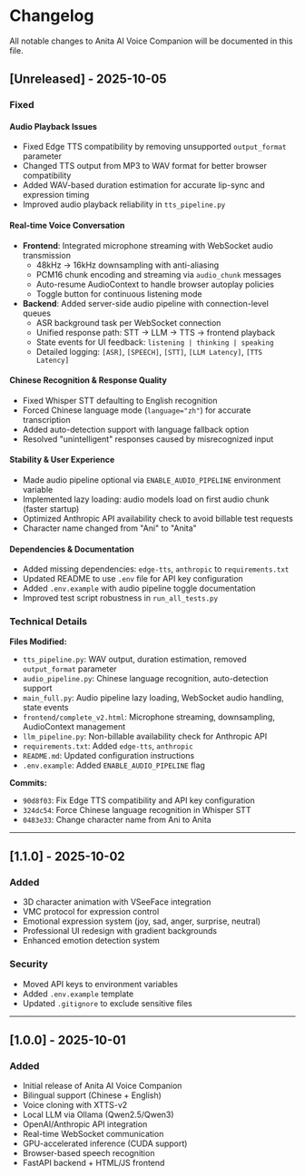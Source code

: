 # Changelog

All notable changes to Anita AI Voice Companion will be documented in this file.

## [Unreleased] - 2025-10-05

### Fixed

#### Audio Playback Issues
- Fixed Edge TTS compatibility by removing unsupported `output_format` parameter
- Changed TTS output from MP3 to WAV format for better browser compatibility
- Added WAV-based duration estimation for accurate lip-sync and expression timing
- Improved audio playback reliability in `tts_pipeline.py`

#### Real-time Voice Conversation
- **Frontend**: Integrated microphone streaming with WebSocket audio transmission
  - 48kHz → 16kHz downsampling with anti-aliasing
  - PCM16 chunk encoding and streaming via `audio_chunk` messages
  - Auto-resume AudioContext to handle browser autoplay policies
  - Toggle button for continuous listening mode
- **Backend**: Added server-side audio pipeline with connection-level queues
  - ASR background task per WebSocket connection
  - Unified response path: STT → LLM → TTS → frontend playback
  - State events for UI feedback: `listening | thinking | speaking`
  - Detailed logging: `[ASR]`, `[SPEECH]`, `[STT]`, `[LLM Latency]`, `[TTS Latency]`

#### Chinese Recognition & Response Quality
- Fixed Whisper STT defaulting to English recognition
- Forced Chinese language mode (`language="zh"`) for accurate transcription
- Added auto-detection support with language fallback option
- Resolved "unintelligent" responses caused by misrecognized input

#### Stability & User Experience
- Made audio pipeline optional via `ENABLE_AUDIO_PIPELINE` environment variable
- Implemented lazy loading: audio models load on first audio chunk (faster startup)
- Optimized Anthropic API availability check to avoid billable test requests
- Character name changed from "Ani" to "Anita"

#### Dependencies & Documentation
- Added missing dependencies: `edge-tts`, `anthropic` to `requirements.txt`
- Updated README to use `.env` file for API key configuration
- Added `.env.example` with audio pipeline toggle documentation
- Improved test script robustness in `run_all_tests.py`

### Technical Details

**Files Modified:**
- `tts_pipeline.py`: WAV output, duration estimation, removed `output_format` parameter
- `audio_pipeline.py`: Chinese language recognition, auto-detection support
- `main_full.py`: Audio pipeline lazy loading, WebSocket audio handling, state events
- `frontend/complete_v2.html`: Microphone streaming, downsampling, AudioContext management
- `llm_pipeline.py`: Non-billable availability check for Anthropic API
- `requirements.txt`: Added `edge-tts`, `anthropic`
- `README.md`: Updated configuration instructions
- `.env.example`: Added `ENABLE_AUDIO_PIPELINE` flag

**Commits:**
- `90d8f03`: Fix Edge TTS compatibility and API key configuration
- `324dc54`: Force Chinese language recognition in Whisper STT
- `0483e33`: Change character name from Ani to Anita

---

## [1.1.0] - 2025-10-02

### Added
- 3D character animation with VSeeFace integration
- VMC protocol for expression control
- Emotional expression system (joy, sad, anger, surprise, neutral)
- Professional UI redesign with gradient backgrounds
- Enhanced emotion detection system

### Security
- Moved API keys to environment variables
- Added `.env.example` template
- Updated `.gitignore` to exclude sensitive files

---

## [1.0.0] - 2025-10-01

### Added
- Initial release of Anita AI Voice Companion
- Bilingual support (Chinese + English)
- Voice cloning with XTTS-v2
- Local LLM via Ollama (Qwen2.5/Qwen3)
- OpenAI/Anthropic API integration
- Real-time WebSocket communication
- GPU-accelerated inference (CUDA support)
- Browser-based speech recognition
- FastAPI backend + HTML/JS frontend
